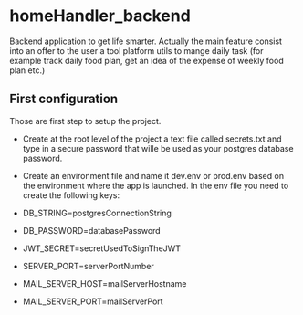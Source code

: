 # homeHandler_backend
Backend application to get life smarter. Actually the main feature consist into an offer to the user a tool platform utils to mange daily task (for example track daily food plan, get an idea of the expense of weekly food plan etc.)

## First configuration
Those are first step to setup the project.

- Create at the root level of the project a text file called secrets.txt and type in a secure password that wille be used
as your postgres database password.

- Create an environment file and name it dev.env or prod.env based on the environment where the app is launched. In the env file you need to create the following keys:
 - DB_STRING=postgresConnectionString
 - DB_PASSWORD=databasePassword
 - JWT_SECRET=secretUsedToSignTheJWT
 - SERVER_PORT=serverPortNumber
 - MAIL_SERVER_HOST=mailServerHostname
 - MAIL_SERVER_PORT=mailServerPort

